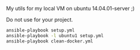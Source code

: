 My utils for my local VM on ubuntu 14.04.01-server ;)

Do not use for your project.

```bash
ansible-playbook setup.yml
ansible-playbook -l ubuntu1 setup.yml
ansible-playbook clean-docker.yml 
```
